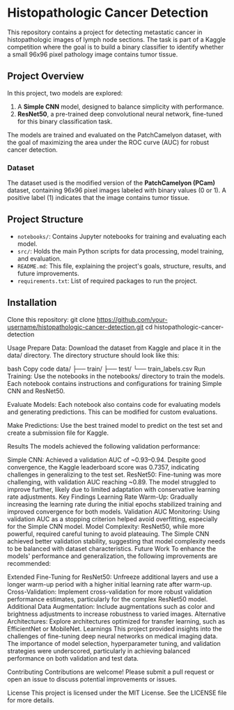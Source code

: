 # Histopathologic Cancer Detection

This repository contains a project for detecting metastatic cancer in histopathologic images of lymph node sections. The task is part of a Kaggle competition where the goal is to build a binary classifier to identify whether a small 96x96 pixel pathology image contains tumor tissue. 

## Project Overview

In this project, two models are explored:
1. A **Simple CNN** model, designed to balance simplicity with performance.
2. **ResNet50**, a pre-trained deep convolutional neural network, fine-tuned for this binary classification task.

The models are trained and evaluated on the PatchCamelyon dataset, with the goal of maximizing the area under the ROC curve (AUC) for robust cancer detection.

### Dataset
The dataset used is the modified version of the **PatchCamelyon (PCam)** dataset, containing 96x96 pixel images labeled with binary values (0 or 1). A positive label (1) indicates that the image contains tumor tissue.

## Project Structure

- `notebooks/`: Contains Jupyter notebooks for training and evaluating each model.
- `src/`: Holds the main Python scripts for data processing, model training, and evaluation.
- `README.md`: This file, explaining the project's goals, structure, results, and future improvements.
- `requirements.txt`: List of required packages to run the project.

## Installation

Clone this repository:
git clone https://github.com/your-username/histopathologic-cancer-detection.git
cd histopathologic-cancer-detection


Usage
Prepare Data: Download the dataset from Kaggle and place it in the data/ directory. The directory structure should look like this:

bash
Copy code
data/
├── train/
├── test/
└── train_labels.csv
Run Training: Use the notebooks in the notebooks/ directory to train the models. Each notebook contains instructions and configurations for training Simple CNN and ResNet50.

Evaluate Models: Each notebook also contains code for evaluating models and generating predictions. This can be modified for custom evaluations.

Make Predictions: Use the best trained model to predict on the test set and create a submission file for Kaggle.

Results
The models achieved the following validation performance:

Simple CNN: Achieved a validation AUC of ~0.93–0.94. Despite good convergence, the Kaggle leaderboard score was 0.7357, indicating challenges in generalizing to the test set.
ResNet50: Fine-tuning was more challenging, with validation AUC reaching ~0.89. The model struggled to improve further, likely due to limited adaptation with conservative learning rate adjustments.
Key Findings
Learning Rate Warm-Up: Gradually increasing the learning rate during the initial epochs stabilized training and improved convergence for both models.
Validation AUC Monitoring: Using validation AUC as a stopping criterion helped avoid overfitting, especially for the Simple CNN model.
Model Complexity: ResNet50, while more powerful, required careful tuning to avoid plateauing. The Simple CNN achieved better validation stability, suggesting that model complexity needs to be balanced with dataset characteristics.
Future Work
To enhance the models' performance and generalization, the following improvements are recommended:

Extended Fine-Tuning for ResNet50: Unfreeze additional layers and use a longer warm-up period with a higher initial learning rate after warm-up.
Cross-Validation: Implement cross-validation for more robust validation performance estimates, particularly for the complex ResNet50 model.
Additional Data Augmentation: Include augmentations such as color and brightness adjustments to increase robustness to varied images.
Alternative Architectures: Explore architectures optimized for transfer learning, such as EfficientNet or MobileNet.
Learnings
This project provided insights into the challenges of fine-tuning deep neural networks on medical imaging data. The importance of model selection, hyperparameter tuning, and validation strategies were underscored, particularly in achieving balanced performance on both validation and test data.

Contributing
Contributions are welcome! Please submit a pull request or open an issue to discuss potential improvements or issues.

License
This project is licensed under the MIT License. See the LICENSE file for more details.
